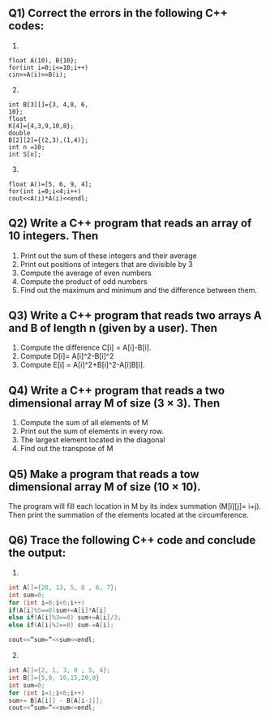 ## Q1) Correct the errors in the following C++ codes:
1.
```
float A(10), B{10};
for(int i=0;i<=10;i++)
cin>>A(i)>>B(i);
```
2.
```
int B[3][]={3, 4,8, 6,
10};
float
K[4]={4,3,9,10,8};
double
B[2][2]={(2,3),(1,4)};
int n =10;
int S[n];
```
3.
```
float A()=[5, 6, 9, 4];
for(int i=0;i<4;i++)
cout<<A(i)*A(i)<<endl;
```
## Q2) Write a C++ program that reads an array of 10 integers. Then
1. Print out the sum of these integers and their average
2. Print out positions of integers that are divisible by 3
3. Compute the average of even numbers
4. Compute the product of odd numbers
5. Find out the maximum and minimum and the difference
between them.
## Q3) Write a C++ program that reads two arrays A and B of length n (given by a user). Then
1. Compute the difference C[i] = A[i]-B[i].
2. Compute D[i]= A[i]^2-B[i]^2
3. Compute E[i] = A[i]^2+B[i]^2-A[i]B[i].
## Q4) Write a C++ program that reads a two dimensional array M of size (3 × 3). Then
1. Compute the sum of all elements of M
2. Print out the sum of elements in every row.
3. The largest element located in the diagonal
4. Find out the transpose of M
## Q5) Make a program that reads a tow dimensional array M of size (10 × 10).
The program will fill each location in M by its index summation (M[i][j]= i+j). Then print the summation of the elements located at the circumference.
## Q6) Trace the following C++ code and conclude the output:
1.
```cpp
int A[]={20, 13, 5, 8 , 6, 7};
int sum=0;
for (int i=0;i<6;i++)
if(A[i]%5==0)sum+=A[i]*A[i]
else if(A[i]%3==0) sum+=A[i]/3;
else if(A[i]%2==0) sum-=A[i];

cout<<”sum=”<<sum<<endl;
```
2.
```cpp
int A[]={2, 1, 3, 0 , 5, 4};
int B[]={5,9, 10,15,20,9}
int sum=0;
for (int i=1;i<6;i++)
sum+= B[A[i]] - B[A[i-1]];
cout<<”sum=”<<sum<<endl;
```   
